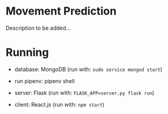 # Movement Prediction

Description to be added...

# Running

- database: MongoDB (run with: `sudo service mongod start`)

- run pipenv: pipenv shell

- server: Flask (run with: `FLASK_APP=server.py flask run`)

- client: React.js (run with: `npm start`)